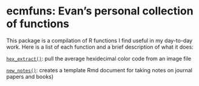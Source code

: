 
<!-- README.md is generated from README.Rmd. Please edit that file -->

# ecmfuns: Evan’s personal collection of functions

<!-- badges: start -->
<!-- badges: end -->

This package is a compilation of R functions I find useful in my
day-to-day work. Here is a list of each function and a brief description
of what it does:

[`hex_extract()`](R/hex_extract.R): pull the average hexidecimal color
code from an image file

[`new_notes()`](R/new_notes.R): creates a template Rmd document for
taking notes on journal papers and books)
